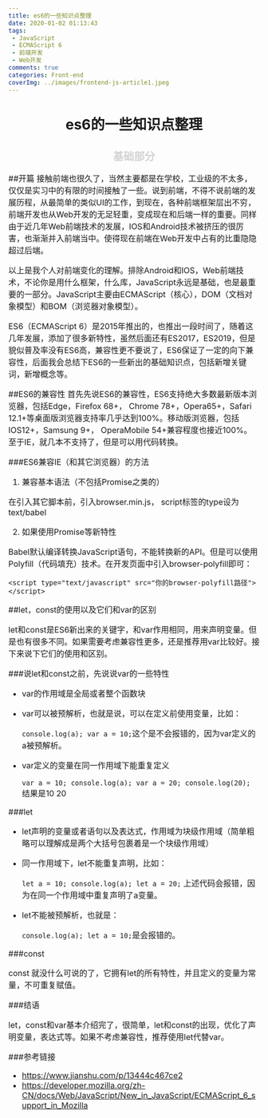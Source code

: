 ```yaml
---
title: es6的一些知识点整理
date: 2020-01-02 01:13:43
tags: 
 - JavaScript
 - ECMAScript 6
 - 前端开发
 - Web开发
comments: true
categories: Front-end
coverImg: ../images/frontend-js-article1.jpeg
---
```

<center> <h1>es6的一些知识点整理</h1> </center>
<center> <h2> <font color = lightgray>基础部分</font> </h2> </center>

<font size = 3>
##开篇
接触前端也很久了，当然主要都是在学校，工业级的不太多，仅仅是实习中的有限的时间接触了一些。说到前端，不得不说前端的发展历程，从最简单的类似UI的工作，到现在，各种前端框架层出不穷，前端开发也从Web开发的无足轻重，变成现在和后端一样的重要。同样由于近几年Web前端技术的发展，IOS和Android技术被挤压的很厉害，也渐渐并入前端当中。使得现在前端在Web开发中占有的比重隐隐超过后端。

以上是我个人对前端变化的理解。排除Android和IOS，Web前端技术，不论你是用什么框架，什么库，JavaScript永远是基础，也是最重要的一部分。JavaScript主要由ECMAScript（核心），DOM（文档对象模型）和BOM（浏览器对象模型）。

ES6（ECMAScript 6）是2015年推出的，也推出一段时间了，随着这几年发展，添加了很多新特性，虽然后面还有ES2017，ES2019，但是貌似普及率没有ES6高，兼容性更不要说了，ES6保证了一定的向下兼容性，后面我会总结下ES6的一些新出的基础知识点，包括新增关键词，新增概念等。

##ES6的兼容性
首先先说ES6的兼容性，ES6支持绝大多数最新版本浏览器，包括Edge，Firefox 68+， Chrome 78+，Opera65+，Safari 12.1+等桌面版浏览器支持率几乎达到100%。移动版浏览器，包括IOS12+，Samsung 9+， OperaMobile 54+兼容程度也接近100%。至于IE，就几本不支持了，但是可以用代码转换。

###ES6兼容IE（和其它浏览器）的方法
1. 兼容基本语法（不包括Promise之类的）

在引入其它脚本前，引入browser.min.js， script标签的type设为text/babel

2. 如果使用Promise等新特性

Babel默认编译转换JavaScript语句，不能转换新的API。但是可以使用Polyfill（代码填充）技术。在开发页面中引入browser-polyfill即可：

	<script type="text/javascript" src="你的browser-polyfill路径"></script>
	
##let，const的使用以及它们和var的区别

let和const是ES6新出来的关键字，和var作用相同，用来声明变量。但是也有很多不同。如果需要考虑兼容性更多，还是推荐用var比较好。接下来说下它们的使用和区别。

###说let和const之前，先说说var的一些特性
- var的作用域是全局或者整个函数块
- var可以被预解析，也就是说，可以在定义前使用变量，比如：

	`console.log(a); var a = 10;`这个是不会报错的，因为var定义的a被预解析。
- var定义的变量在同一作用域下能重复定义

	`var a = 10; console.log(a); var a = 20; console.log(20);` 结果是10 20

###let
- let声明的变量或者语句以及表达式，作用域为块级作用域（简单粗略可以理解成是两个大括号包裹着是一个块级作用域）
- 同一作用域下，let不能重复声明，比如：

	`let a = 10; console.log(a); let a = 20;` 上述代码会报错，因为在同一个作用域中重复声明了a变量。
- let不能被预解析，也就是：

	`console.log(a); let a = 10;`是会报错的。
	
###const

const 就没什么可说的了，它拥有let的所有特性，并且定义的变量为常量，不可重复赋值。

###结语

let，const和var基本介绍完了，很简单，let和const的出现，优化了声明变量，表达式等。如果不考虑兼容性，推荐使用let代替var。
	
###参考链接
+ https://www.jianshu.com/p/13444c467ce2
+ https://developer.mozilla.org/zh-CN/docs/Web/JavaScript/New_in_JavaScript/ECMAScript_6_support_in_Mozilla

</font>
